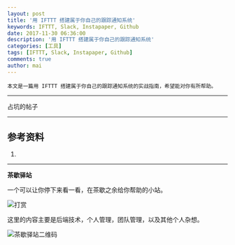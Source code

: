 ```yaml
---
layout: post
title: '用 IFTTT 搭建属于你自己的跟踪通知系统'
keywords: IFTTT, Slack, Instapaper, Github
date: 2017-11-30 06:36:00
description: '用 IFTTT 搭建属于你自己的跟踪通知系统'
categories: [工具]
tags: [IFTTT, Slack, Instapaper, Github]
comments: true
author: mai
---
```


    本文是一篇用 IFTTT 搭建属于你自己的跟踪通知系统的实战指南，希望能对你有所帮助。

----


占坑的帖子

<!--more-->

----


## 参考资料 ##

1. 

----

**茶歇驿站**

一个可以让你停下来看一看，在茶歇之余给你帮助的小站。

![打赏](http://oqos7hrvp.bkt.clouddn.com/blog/money.jpg)

这里的内容主要是后端技术，个人管理，团队管理，以及其他个人杂想。

![茶歇驿站二维码](http://oqos7hrvp.bkt.clouddn.com/blog/tech_tea.jpg)
